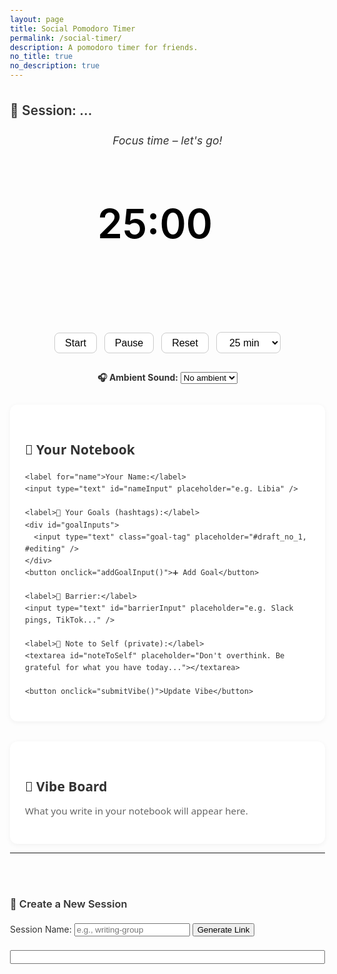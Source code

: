 ```yaml
---
layout: page
title: Social Pomodoro Timer
permalink: /social-timer/
description: A pomodoro timer for friends.  
no_title: true
no_description: true
---
```


<body>

  <style>
  body {
    font-family: 'Inter', system-ui, sans-serif;
    color: #333;
    margin: 0;
    padding: 1rem;
    line-height: 1.6;
  }

  h2, h3 {
    font-weight: 600;
    margin-top: 2rem;
  }

  .circle-timer {
    width: 240px;
    height: 240px;
    margin: 2rem auto 1rem;
    position: relative;
  }

  .main-grid {
    display: flex;
    gap: 2rem;
    justify-content: space-between;
    align-items: flex-start;
    flex-wrap: wrap;
    margin-top: 2rem;
  }

  #timerText {
    font-size: 2rem;
    font-weight: 600;
    text-align: center;
    color: #111;
  }

  .controls {
    text-align: center;
    margin-top: 1rem;
  }

  .controls button, .controls select {
    padding: 0.4rem 1rem;
    margin: 0.25rem;
    border-radius: 8px;
    border: 1px solid #ccc;
    font-size: 1rem;
    background: white;
    cursor: pointer;
    transition: background 0.2s;
  }

  .controls button:hover {
    background-color: #eee;
  }

  .vibe-board .description {
    font-size: 0.95rem;
    color: #666;
    margin-top: -0.5rem;
    margin-bottom: 1rem;
  }

  .vibe-grid {
    display: flex;
    flex-direction: column;
    gap: 1rem;
  }

  .vibe-card {
    padding: 1rem;
    border: 1px solid #ddd;
    border-radius: 12px;
    background-color: #fdfdfd;
    box-shadow: 0 1px 4px rgba(0,0,0,0.03);
  }
    
  .note-entry textarea {
    height: 100px;
    resize: vertical;
  }

  #goalInputs .goal-tag {
    margin-top: 0.5rem;
  }
    
  .note-entry input,
  .note-entry textarea {
    width: 100%;
    margin-top: 0.5rem;
    padding: 0.6rem;
    border-radius: 6px;
    border: 1px solid #ccc;
    font-size: 1rem;
  }
    
  :root {
    --accent-focus: #FF9687;   /* Pastel coral */
    --accent-break: #A3D9FF;   /* Soft blue */
  }

  .section-header {
    margin-top: 2rem;
    font-size: 1.5rem;
  }

  #status {
    text-align: center;
    font-size: 1.1rem;
    font-style: italic;
    margin-bottom: 1rem;
  }

  .card {
    flex: 1 1 45%;
    background: white;
    padding: 1.5rem;
    border-radius: 12px;
    box-shadow: 0 2px 8px rgba(0,0,0,0.05);
    font-family: system-ui, sans-serif;
    min-width: 300px;
    max-width: 600px;
  }

  .note-entry label {
    display: block;
    margin-top: 1rem;
    font-weight: bold;
  }
    
  .ambient-control {
    margin-top: 0.5rem;
    text-align: center;
    font-size: 0.95rem;
    color: #666;
  }
</style>

 <h2 id="sessionHeader">🔗 Session: ...</h2>


  <div class="status" id="status">Focus time – let's go!</div>
      
  <div class="circle-timer">
    <svg viewBox="0 0 100 100" width="200" height="200">
      <circle cx="50" cy="50" r="45" fill="none" />
      <path id="pie" fill="#FF9687" transform="rotate(0,50,50)" />
      <text x="50" y="55" text-anchor="middle" font-size="16" id="timerText">25:00</text>
    </svg>
  </div>
  
  <div class="controls">
    <button onclick="startTimer()">Start</button>
    <button onclick="pauseTimer()">Pause</button>
    <button onclick="resetTimer()">Reset</button>
    <select id="focusDuration" onchange="setFocusDuration(this.value)">
      <option value="25">25 min</option>
      <option value="50">50 min</option>
      <option value="90">90 min</option>
    </select>
  </div>


<div style="text-align: center; margin-top: 1.5rem;">
  <label><strong>🎧 Ambient Sound:</strong></label>
  <select id="ambientSelect" onchange="playAmbient()">
    <option value="">No ambient</option>
    <option value="https://archive.org/download/relaxingsounds/FIRE%202%203h%20Blazing%20Fireplace.mp3">🔥 Fireplace</option>
    <option value="https://archive.org/download/relaxingsounds/Rain%207%20%28Lightest%29%208h%20DripsOnTrees-no%20thunder.mp3">🌧 Rain</option>
    <option value="https://archive.org/download/relaxingsounds/Wind%201%208h%20%28or%20Rapids%29%20Gentle%2CLowPitch%2CBrownNoise.mp3">💨 Wind</option>
    <option value="https://archive.org/download/relaxingsounds/Snowfall%20%26%20Wind%28Lite%29%2010h%20Dusk%20into%20Night-Forest.mp3">🌲 Forest</option>
  </select>

  <audio id="ambientPlayer" loop></audio>
</div>
  
  <div class="main-grid">
  <!-- 🎯 Note Entry Area -->
  <div class="note-entry card">
    <h2>📝 Your Notebook</h2>

    <label for="name">Your Name:</label>
    <input type="text" id="nameInput" placeholder="e.g. Libia" />

    <label>🎯 Your Goals (hashtags):</label>
    <div id="goalInputs">
      <input type="text" class="goal-tag" placeholder="#draft_no_1, #editing" />
    </div>
    <button onclick="addGoalInput()">➕ Add Goal</button>

    <label>🚧 Barrier:</label>
    <input type="text" id="barrierInput" placeholder="e.g. Slack pings, TikTok..." />

    <label>💬 Note to Self (private):</label>
    <textarea id="noteToSelf" placeholder="Don't overthink. Be grateful for what you have today..."></textarea>

    <button onclick="submitVibe()">Update Vibe</button>
  </div>

  <!-- 💬 Vibe Board -->
  <div class="vibe-board card">
    <h2>💭 Vibe Board</h2>
    <p class="description">What you write in your notebook will appear here.</p>
    <div id="vibeBoard" class="vibe-grid">
      <!-- Dynamic participant vibes will appear here -->
    </div>
  </div>
</div>


   <hr><br>
  <div id="linkGenerator">
    <h3>🔗 Create a New Session</h3>
    <label>Session Name:
      <input type="text" id="newSessionInput" placeholder="e.g., writing-group" />
    </label>
    <button onclick="generateSessionLink()">Generate Link</button>
    <br><br>
    <input type="text" id="generatedLink" readonly style="width: 100%; font-size: 0.9rem;" />
  </div>

<!-- Firebase v8 SDKs -->
<script src="https://www.gstatic.com/firebasejs/8.10.0/firebase-app.js"></script>
<script src="https://www.gstatic.com/firebasejs/8.10.0/firebase-firestore.js"></script>

<script>
  const firebaseConfig = {
    apiKey: "AIzaSyAW3sw__h-YyGOBowZULt2iZ59CP8KkU34",
    authDomain: "social-timer-a2315.firebaseapp.com",
    projectId: "social-timer-a2315",
    storageBucket: "social-timer-a2315.firebasestorage.app",
    messagingSenderId: "68840014890",
    appId: "1:68840014890:web:ac1b634ab00b41622eef53"
  };

  firebase.initializeApp(firebaseConfig);
  const db = firebase.firestore();

 const sessionName = new URLSearchParams(window.location.search).get("session") || "testSession1";
document.getElementById("sessionHeader").textContent = `🔗 Session: ${sessionName}`;


  
   // Get or generate user ID
const animalEmojis = ["🐶", "🐱", "🐰", "🦊", "🐻", "🐼", "🐯", "🦁", "🐨", "🐸", "🐵", "🐧", "🐢"];

let userId = localStorage.getItem("vibeUserId");
let userAnimal = localStorage.getItem("vibeUserAnimal");
let userName = localStorage.getItem("vibeUserName");

if (!userId) {
  userId = "user" + Math.floor(Math.random() * 100000);
  localStorage.setItem("vibeUserId", userId);
}

if (!userAnimal) {
  userAnimal = animalEmojis[Math.floor(Math.random() * animalEmojis.length)];
  localStorage.setItem("vibeUserAnimal", userAnimal);
}
  
  db.collection("sessions")
    .doc(sessionName)
    .collection("participants")
    .onSnapshot((snapshot) => {
      let container = document.getElementById("vibeBoard");
      container.innerHTML = ""; // clear old content
      snapshot.forEach((doc) => {
        const data = doc.data();
        const div = document.createElement("div");
        div.className = "vibe-card";
        div.innerHTML = `
          <p style="font-size: 1.5rem; margin: 0;">${data.animal || "🐾"} <strong>${data.name || "Anon"}</strong></p>
          <p><strong>🎯 Goal:</strong> ${data.reflection1 || "-"}</p>
          <p><strong>💭 Barrier:</strong> ${data.reflection2 || "-"}</p>
        `;
        container.appendChild(div);
      });
    });


  
  
  function submitVibe() {
  const r1 = document.getElementById("reflection1Input").value;
  const r2 = document.getElementById("reflection2Input").value;

  // Get and store name input
  const nameInput = document.getElementById("userNameInput");
  if (nameInput) {
    const name = nameInput.value.trim();
    if (name) {
      userName = name;
      localStorage.setItem("vibeUserName", userName);
    }
  }

  db.collection("sessions").doc(sessionName)
    .collection("participants").doc(userId)
    .set({
      animal: userAnimal,
      name: userName || "Anonymous",
      reflection1: r1,
      reflection2: r2,
      timestamp: firebase.firestore.FieldValue.serverTimestamp()
    })
    .then(() => {
      console.log("✅ Vibe submitted");
    })
    .catch((error) => {
      console.error("❌ Submit error:", error);
    });
}


  function generateSessionLink() {
  const session = document.getElementById("newSessionInput").value.trim();
  if (!session) {
    alert("Please enter a session name.");
    return;
  }

  const base = window.location.origin + window.location.pathname;
  const fullLink = `${base}?session=${encodeURIComponent(session)}`;
  document.getElementById("generatedLink").value = fullLink;
}

 function playAmbient() {
  const player = document.getElementById("ambientPlayer");
  const url = document.getElementById("ambientSelect").value;
  if (url) {
    player.src = url;
    player.play();
  } else {
    player.pause();
    player.src = "";
  }
}
  
</script>

<script>
  function addGoalInput() {
    const container = document.getElementById("goalInputs");
    const input = document.createElement("input");
    input.type = "text";
    input.className = "goal-tag";
    input.placeholder = "#yourGoal";
    container.appendChild(input);
  }

  function submitVibe() {
    const name = document.getElementById("nameInput").value.trim();
    const goalInputs = document.querySelectorAll(".goal-tag");
    const barrier = document.getElementById("barrierInput").value.trim();
    const note = document.getElementById("noteToSelf").value.trim();

    const goals = Array.from(goalInputs).map(input => input.value.trim()).filter(Boolean);

    // Save to Firestore or display in Vibe Board
    console.log({ name, goals, barrier, note });

    // You'd call Firestore update here
  }
</script>


<script src="/assets/js/timer-social.js"></script>

</body>
